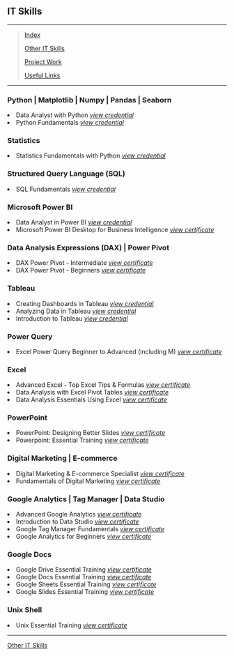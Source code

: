 <!--<span style="font-family:Papyrus; font-size:3em; color:SlateGray;">Certified IT Skills</span>-->
<h2>IT Skills</h2>

---

> [Index](index.md)
>
> [Other IT Skills](other_skills.md)
>
> [Project Work](portfolio.md)
> 
> [Useful Links](links.md)

---
<h3>Python | Matplotlib | Numpy | Pandas | Seaborn</h3>
<li>
 Data Analyst with Python <a href="https://www.datacamp.com/statement-of- 
accomplishment/track/a6a9996f6edd240809caf4ae364a4b2eed0144a7"><i>view credential</i></a>
</li>
<li>
 Python Fundamentals <a href="https://www.datacamp.com/statement-of- 
accomplishment/track/d156317e7f74b317f3f2f85b9fb9125e7cbcdd4d"><i>view credential</i></a>
</li>

<h3>Statistics</h3>
<li>
 Statistics Fundamentals with Python <a href="https://www.datacamp.com/completed/statement-of- 
accomplishment/track/5194ee3e181b6e9caa46832d25021915a5b25f25"><i>view credential</i></a>
</li>

<h3>Structured Query Language (SQL)</h3>
<li>
 SQL Fundamentals <a href="https://www.datacamp.com/completed/statement-of-accomplishment/track/e41a418c6e4c20aeaf305e19fd63594e9c55e089"><i>view credential</i></a>
</li>

<h3>Microsoft Power BI</h3>
<li>
 Data Analyst in Power BI <a href="https://www.datacamp.com/statement-of 
accomplishment/track/2e68a585ccb47ae7d3145b72f64aef4cfcb1b028"><i>view credential</i></a>
</li>
<li>
 Microsoft Power BI Desktop for Business Intelligence <a 
href="/certified_docs/microsoft_powerbi_desktop_for_business_intelligence.md"><i>view certificate</i></a>
</li>

<h3>Data Analysis Expressions (DAX) | Power Pivot</h3>
<li>
 DAX Power Pivot - Intermediate <a href="/certified_docs/DAX_Power_Pivot_10_Easy_Steps_for_Intermediates.md"><i>view 
certificate</i></a>
</li>
<li>
 DAX Power Pivot - Beginners <a href="/certified_docs/DAX_Power_Pivot_10_Easy_Steps_for_Beginners.md"><i>view certificate</i></a>
</li>

<h3>Tableau</h3>
<li>
 Creating Dashboards in Tableau <a href="https://www.datacamp.com/completed/statement-of-accomplishment/course/5527086a90888a9f46a6a2d13ad28ce5732835fd"><i>view credential</i></a>
</li>
<li>
 Analyzing Data in Tableau <a href="https://www.datacamp.com/completed/statement-of-accomplishment/course/fae2ccda4ec108944ba108625c628e6a662e5641"><i>view credential</i></a>
</li>
<li>
 Introduction to Tableau <a href="https://www.datacamp.com/completed/statement-of-accomplishment/course/987bd48bb3961b8738a51465860577e1c12b8183"><i>view credential</i></a>
</li>



<h3>Power Query</h3>
<li>
 Excel Power Query Beginner to Advanced (including M) <a href="/certified_docs/excel_power_query_beginner_to_advanced.md"> 
<i>view certificate</i></a>
</li>

<h3>Excel</h3>
<li>
 Advanced Excel - Top Excel Tips & Formulas <a href="/certified_docs/advanced_excel_top_tips_and_formulas.md"><i>view certificate</i></a>
</li>
<li>
 Data Analysis with Excel Pivot Tables <a href="/certified_docs/data_analysis_with_excel_pivot_tables.md"><i>view certificate</i></a>
</li>
<li>
 Data Analysis Essentials Using Excel <a href="/certified_docs/data_analysis_essentials_using_excel.md"><i>view certificate</i></a>
</li>

<h3>PowerPoint</h3>
<li>
 PowerPoint: Designing Better Slides <a href="/certified_docs/powerpoint_design_better_slides.md"><i>view certificate</i></a>
</li>
<li>
 Powerpoint: Essential Training <a href="/certified_docs/powerpoint_essential_training.md"><i>view certificate</i></a>
</li>

<h3>Digital Marketing | E-commerce</h3>
<li>
 Digital Marketing & E-commerce Specialist <a href="certified_docs/digital_marketing_and_ecommerce_specialist.md"><i>view certificate</i></a>
</li>
<li>
 Fundamentals of Digital Marketing <a href="certified_docs/fundamentals_of_digital_marketing.md"><i>view certificate</i></a>
</li>

<h3>Google Analytics | Tag Manager | Data Studio</h3>
<li>
 Advanced Google Analytics <a href="certified_docs/advanced_google_analytics.md"><i>view certificate</i></a>
</li>
<li>
 Introduction to Data Studio <a href="certified_docs/introduction_to_data_studio.md"><i>view certificate</i></a>
</li>
<li>
 Google Tag Manager Fundamentals <a href="certified_docs/google_tag_manager_fundamentals.md"><i>view certificate</i></a>
</li>
<li>
 Google Analytics for Beginners <a href="certified_docs/google_analytics_for_beginners.md"><i>view certificate</i></a>
</li>

<h3>Google Docs</h3>
<li>
 Google Drive Essential Training <a href="certified_docs/google_drive_essential_training.md"><i>view certificate</i></a>
</li>
<li>
 Google Docs Essential Training <a href="certified_docs/google_docs_essential_training.md"><i>view certificate</i></a>
</li>
<li>
 Google Sheets Essential Training <a href="certified_docs/google_sheets_essential_training.md"><i>view certificate</i></a>
</li>
<li>
 Google Slides Essential Training <a href="certified_docs/google_slides_essential_training.md"><i>view certificate</i></a>
</li>

<h3>Unix Shell</h3>
<li>
 Unix Essential Training <a href="unix_essential_training.md"><i>view certificate</i></a>
</li>

<hr>

[Other IT Skills](other_skills.md)
